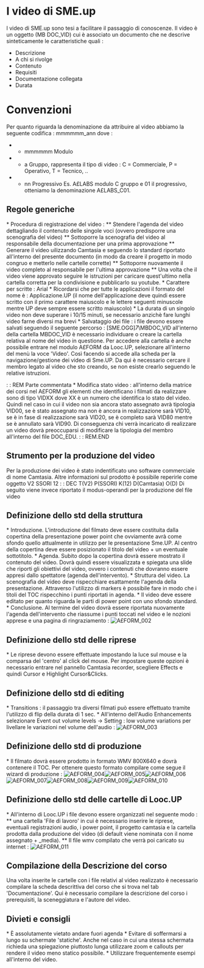 # I video di SME.up

I video di SME.up sono tesi a facilitare il passaggio di conoscenze.
Il video è un oggetto (MB   DOC_VID) cui è associato un documento che ne descrive sinteticamente le caratteristiche quali : 

- Descrizione
- A chi si rivolge
- Contenuto
- Requisiti
- Documentazione collegata
- Durata


# Convenzioni
Per quanto riguarda la denominazione da attribuire al video abbiamo la seguente codifica : 
mmmmmm_ann dove : 
-  - mmmmmm Modulo
-  - a      Gruppo, rappresenta il tipo di video :  C = Commerciale, P = Operativo, T = Tecnico, ..
-  - nn     Progressivo
Es. A£LABS modulo C gruppo e 01 il progressivo, otteniamo la denominazione A£LABS_C01.

## Regole generiche

 \* Procedura di registrazione del video : 
 \*\* Stendere l'agenda del video dettagliando il contenuto delle singole voci (ovvero predisporre una scenografia del video)
 \*\* Sottoporre la scenografia del video al responsabile della documentazione per una prima approvazione
 \*\* Generare il video uilizzando Camtasia e seguendo lo standard riportato all'interno del presente documento (in modo da creare il progetto in modo congruo e metterlo nelle cartelle corrette)
 \*\* Sottoporre nuovamente il video completo al responsabile per l'ultima approvazione
 \*\* Una volta che il video viene approvato seguire le istruzioni per caricare quest'ultimo nella cartella corretta per la condivisione e pubblicarlo su youtube.
 \* Carattere per scritte :  Arial
 \* Ricordarsi che per tutte le applicazioni il formato del nome è :  Applicazione.UP (il nome dell'applicazione deve quindi essere scritto con il primo carattere maiuscolo e le lettere seguenti minuscole mentre UP deve sempre essere scritto maiuscolo)
 \* La durata di un singolo video non deve superare i 10/15 minuti, se  necessario anzichè fare lunghi video farne diversi ma brevi
 \* Salvataggio dei file :  i file devono essere salvati seguendo il seguente percorso :  [SME.OGG]_7_\MBDOC_VID all'interno della cartella MBDOC_VID è necessario individuare o creare la cartella relativa al nome del video in questione. Per accedere alla cartella è anche possibile entrare nel modulo A£FORM da Looc.UP, selezionare all'interno del menù la voce 'Video'. Così facendo si accede alla scheda per la navigazione/gestione dei video di Sme.UP. Da qui è necessario cercare il membro legato al video che sto creando, se non esiste crearlo seguendo le relative istruzioni.

 :  : REM
Parte commentata
 \* Modifica stato video :  all'interno della matrice dei corsi nel A£FORM gli elementi che identificano i filmati da realizzare sono di tipo VIDXX dove XX è un numero che identifica lo stato del video. Quindi nel caso in cui il video non sia ancora stato assegnato avrà tipologia VID00, se è stato assegnato ma non è ancora in realizzazione sarà VID10, se è in fase di realizzazione sarà VID20, se è completo sarà VID80 mentre se è annullato sarà VID90. Di conseguenza chi verrà incaricato di realizzare un video dovrà preoccuparsi di modificare la tipologia del membro all'interno del file DOC_EDU.
 :  : REM.END

## Strumento per la produzione del video
Per la produzione dei video è stato indentificato uno software commerciale di nome Camtasia.
Altre informazioni sul prodotto è possibile reperirle come oggetto V2 SSORI 12
 :  : DEC T(V2) P(SSORI) K(12) D(Camtasia) O(D)
Di seguito viene invece riportato il modus-operandi per la produzione del file video

## Definizione dello std della struttura
 \* Introduzione. L'introduzione del filmato deve essere costituita dalla copertina della presentazione power point che ovviamente avrà come sfondo quello attualmente in utilizzo per le presentazione Sme.UP. Al centro della copertina deve essere posizionato il titolo del video + un eventuale sottotitolo.
 \* Agenda. Subito dopo la copertina dovrà essere mostrato il contenuto del video. Dovrà quindi essere visualizzata e spiegata una slide che riporti gli obiettivi del video, ovvero i contenuti che dovranno essere appresi dallo spettatore (agenda dell'intervento).
 \* Struttura del video. La scenografia del video deve rispecchiare esattamente l'agenda della presentazione. Attraverso l'utilizzo di markers è possibile fare in modo che i titoli del TOC rispecchino i punti riportati in agenda.
 \* Il video deve essere editato per quanto riguarda le parti di power point con uno sfondo standard.
 \* Conclusione. Al termine del video dovrà essere riportata nuovamente l'agenda dell'intervento che riassume i punti toccati nel video e le nozioni apprese e una pagina di ringraziamento : 
![A£FORM_002](http://localhost:3000/immagini/A£FORM_01/AXFORM_002.png)
## Definizione dello std delle riprese
 \* Le riprese devono essere effettuate impostando la luce sul mouse e la comparsa del 'centro' al click del mouse. Per impostare queste opzioni è necessario entrare nel pannello Camtasia recorder, scegliere Effects e quindi Cursor e Highlight Cursor&Clicks.

## Definizione dello std di editing
 \* Transitions :  il passaggio tra diversi filmati può essere effettuato tramite l'utilizzo di flip della durata di 1 sec.
 \* All'interno dell'Audio Enhancements selezionare Event out volume levels -> Setting :  low volume variations per livellare le variazioni nel volume dell'audio : 
![A£FORM_003](http://localhost:3000/immagini/A£FORM_01/AXFORM_003.png)
## Definizione dello std di produzione
 \* Il filmato dovrà essere prodotto in formato WMV 800X640 e dovrà contenere il TOC. Per ottenere questo formato compilare come segue il wizard di produzione : 
![A£FORM_004](http://localhost:3000/immagini/A£FORM_01/AXFORM_004.png)![A£FORM_005](http://localhost:3000/immagini/A£FORM_01/AXFORM_005.png)![A£FORM_006](http://localhost:3000/immagini/A£FORM_01/AXFORM_006.png)![A£FORM_007](http://localhost:3000/immagini/A£FORM_01/AXFORM_007.png)![A£FORM_008](http://localhost:3000/immagini/A£FORM_01/AXFORM_008.png)![A£FORM_009](http://localhost:3000/immagini/A£FORM_01/AXFORM_009.png)![A£FORM_010](http://localhost:3000/immagini/A£FORM_01/AXFORM_010.png)
## Definizione dello std delle cartelle di Looc.UP
 \* All'interno di Looc.UP i file devono essere organizzati nel seguente modo : 
 \*\* una cartella 'File di lavoro' in cui è necessario inserire le riprese, eventuali registrazioni audio, i power point, il progetto camtasia e la cartella prodotta dalla produzione del video (di default viene  nominata con il nome assegnato + _media).
 \*\* Il file wmv compilato che verrà poi caricato su internet : 
![A£FORM_011](http://localhost:3000/immagini/A£FORM_01/AXFORM_011.png)
## Compilazione della Descrizione del corso
Una volta inserite le cartelle con i file relativi al video realizzato è necessario compilare la scheda descrittiva del corso che si trova nel tab 'Documentazione'. Qui è necessario compilare la descrizione del corso i prerequisiti, la sceneggiatura e l'autore del video.

## Divieti e consigli
 \* È assolutamente vietato andare fuori agenda
 \* Evitare di soffermarsi a lungo su schermate 'statiche'. Anche nel caso in cui una stessa schermata richieda una spiegazione piuttosto lunga utilizzare zoom e callouts per rendere il video meno statico possibile.
 \* Utilizzare frequentemente esempi all'interno del video.
